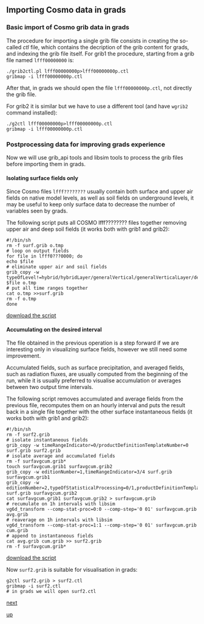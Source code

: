 ## Importing Cosmo data in grads ##

### Basic import of Cosmo grib data in grads ###

The procedure for importing a single grib file consists in creating
the so-called *ctl* file, which contains the decription of the grib
content for grads, and indexing the grib file itself. For grib1 the
procedure, starting from a grib file named `lfff00000000` is:

```
./grib2ctl.pl lfff00000000p>lfff00000000p.ctl
gribmap -i lfff00000000p.ctl
```

After that, in grads we should open the file `lfff00000000p.ctl`, not
directly the grib file.

For grib2 it is similar but we have to use a different tool (and have
`wgrib2` command installed):

```
./g2ctl lfff00000000p>lfff00000000p.ctl
gribmap -i lfff00000000p.ctl
```

### Postprocessing data for improving grads experience ###

Now we will use grib_api tools and libsim tools to process the grib
files before importing them in grads.

#### Isolating surface fields only ####

Since Cosmo files `lfff????????` usually contain both surface and
upper air fields on native model levels, as well as soil fields on
underground levels, it may be useful to keep only surface data to
decrease the number of variables seen by grads.

The following script puts all COSMO lfff???????? files together
removing upper air and deep soil fields (it works both with grib1 and
grib2):

```
#!/bin/sh
rm -f surf.grib o.tmp
# loop on output fields
for file in lfff0???0000; do
echo $file
# eliminate upper air and soil fields
grib_copy -w typeOfLevel!=hybrid/hybridLayer/generalVertical/generalVerticalLayer/depthBelowLandLayer/depthBelowLand $file o.tmp
# put all time ranges together
cat o.tmp >>surf.grib
rm -f o.tmp
done
```
[download the script](../tools/make_surf.sh)

#### Accumulating on the desired interval ####

The file obtained in the previous operation is a step forward if we
are interesting only in visualizing surface fields, however we still
need some improvement.

Accumulated fields, such as surface precipitation, and averaged
fields, such as radiation fluxes, are usually computed from the
beginning of the run, while it is usually preferred to visualise
accumulation or averages between two output time intervals.

The following script removes accumulated and average fields from the
previous file, recomputes them on an hourly interval and puts the
result back in a single file together with the other surface
instantaneous fields (it works both with grib1 and grib2):

```
#!/bin/sh
rm -f surf2.grib
# isolate instantaneous fields
grib_copy -w timeRangeIndicator=0/productDefinitionTemplateNumber=0 surf.grib surf2.grib
# isolate average and accumulated fields
rm -f surfavgcum.grib*
touch surfavgcum.grib1 surfavgcum.grib2
grib_copy -w editionNumber=1,timeRangeIndicator=3/4 surf.grib surfavgcum.grib1
grib_copy -w editionNumber=2,typeOfStatisticalProcessing=0/1,productDefinitionTemplateNumber=8 surf.grib surfavgcum.grib2
cat surfavgcum.grib1 surfavgcum.grib2 > surfavgcum.grib
# recumulate on 1h intervals with libsim
vg6d_transform --comp-stat-proc=0:0 --comp-step='0 01' surfavgcum.grib avg.grib
# reaverage on 1h intervals with libsim
vg6d_transform --comp-stat-proc=1:1 --comp-step='0 01' surfavgcum.grib cum.grib
# append to instantaneous fields
cat avg.grib cum.grib >> surf2.grib
rm -f surfavgcum.grib*
```
[download the script](../tools/cumulate_surf.sh)

Now `surf2.grib` is suitable for visualisation in grads:

```
g2ctl surf2.grib > surf2.ctl
gribmap -i surf2.ctl
# in grads we will open surf2.ctl
```

[next](other_pre_and_post_proc.md)

[up](README.md)